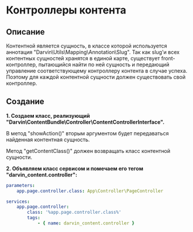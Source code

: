 Контроллеры контента
====================

## Описание

Контентной является сущность, в классе которой используется аннотация "Darvin\Utils\Mapping\Annotation\Slug". Так как
 slug'и всех контентных сущностей хранятся в единой карте, существует front-контроллер, пытающийся найти по ней сущность
 и передающий управление соответствующему контроллеру контента в случае успеха. Поэтому для каждой контентной сущности
 должен существовать свой контроллер.

## Создание

**1. Создаем класс, реализующий "Darvin\ContentBundle\Controller\ContentControllerInterface".**

В метод "showAction()" вторым аргументом будет передаваться найденная контентная сущность.

Метод "getContentClass()" должен возвращать класс контентной сущности.

**2. Объявляем класс сервисом и помечаем его тегом "darvin_content.controller":**

```yaml
parameters:
    app.page.controller.class: App\Controller\PageController

services:
    app.page.controller:
        class: '%app.page.controller.class%'
        tags:
            - { name: darvin_content.controller }
```
